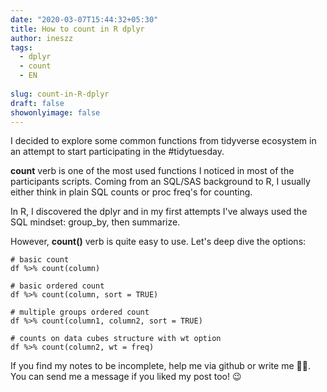 ```yaml
---
date: "2020-03-07T15:44:32+05:30"
title: How to count in R dplyr
author: ineszz
tags:
  - dplyr
  - count
  - EN
  
slug: count-in-R-dplyr
draft: false
showonlyimage: false
---
```


I decided to explore some common functions from tidyverse ecosystem in an attempt to start participating in the #tidytuesday. 

**count** verb is one of the most used functions I noticed in most of the participants scripts. Coming from an SQL/SAS background to R, I usually either think in plain SQL counts or proc freq's for counting. 

In R, I discovered the dplyr and in my first attempts I've always used the SQL mindset: group_by, then summarize.

However, **count()** verb is quite easy to use. Let's deep dive the options:

```
# basic count
df %>% count(column)

# basic ordered count
df %>% count(column, sort = TRUE)

# multiple groups ordered count
df %>% count(column1, column2, sort = TRUE)

# counts on data cubes structure with wt option
df %>% count(column2, wt = freq)

```


If you find my notes to be incomplete, help me via github or write me 💌😊. You can send me a message if you liked my post too! 😉